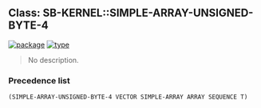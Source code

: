 ## Class: SB-KERNEL::SIMPLE-ARRAY-UNSIGNED-BYTE-4
[![package](https://img.shields.io/badge/Package-SB--KERNEL-5f9ea0.svg?style=social&colorA=999999)](../) [![type](https://img.shields.io/badge/Type-Class-5f9ea0.svg?style=social&colorA=999999)](../#class) 

> No description.

### Precedence list
```
(SIMPLE-ARRAY-UNSIGNED-BYTE-4 VECTOR SIMPLE-ARRAY ARRAY SEQUENCE T)
```
